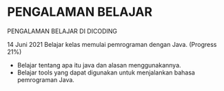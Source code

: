 # PENGALAMAN BELAJAR

PENGALAMAN BELAJAR DI DICODING

14 Juni 2021
Belajar kelas memulai pemrograman dengan Java. (Progress 21%)
* Belajar tentang apa itu java dan alasan menggunakannya.
* Belajar tools yang dapat digunakan untuk menjalankan bahasa pemrograman Java.
